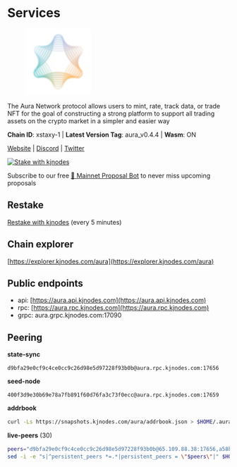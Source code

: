 # Services

<figure><img src="https://raw.githubusercontent.com/kj89/cosmos-images/main/logos/aura.png" width="150" alt=""><figcaption></figcaption></figure>

The Aura Network protocol allows users to mint, rate, track data,  or trade NFT for the goal of constructing a strong platform to  support all trading assets on the crypto market in a simpler and easier way

**Chain ID**: xstaxy-1 | **Latest Version Tag**: aura_v0.4.4 | **Wasm**: ON

[Website](https://aura.network) | [Discord](https://discord.gg/hpvF5QcWRf) | [Twitter](https://twitter.com/AuraNetworkHQ)

[![Stake with kjnodes](https://i.ibb.co/cr44Q8j/button-stake-with-kjnodes.png)](https://restake.app/aura/auravaloper17q4k3j6kcslrcuxtj9mxdcgez7kw7jdma8ykjs)

Subscribe to our free [🤖 Mainnet Proposal Bot](https://t.me/kjnodes_proposal_bot) to never miss upcoming proposals

## Restake

[Restake with kjnodes](https://restake.app/aura/auravaloper17q4k3j6kcslrcuxtj9mxdcgez7kw7jdma8ykjs) (every 5 minutes)
## Chain explorer
[https://explorer.kjnodes.com/aura](https://explorer.kjnodes.com/aura)

## Public endpoints

* api: [https://aura.api.kjnodes.com](https://aura.api.kjnodes.com)
* rpc: [https://aura.rpc.kjnodes.com](https://aura.rpc.kjnodes.com)
* grpc: aura.grpc.kjnodes.com:17090

## Peering

**state-sync**

```text
d9bfa29e0cf9c4ce0cc9c26d98e5d97228f93b0b@aura.rpc.kjnodes.com:17656
```

**seed-node**

```text
400f3d9e30b69e78a7fb891f60d76fa3c73f0ecc@aura.rpc.kjnodes.com:17659
```

**addrbook**
```bash
curl -Ls https://snapshots.kjnodes.com/aura/addrbook.json > $HOME/.aura/config/addrbook.json
```

**live-peers** (30)
```bash
peers="d9bfa29e0cf9c4ce0cc9c26d98e5d97228f93b0b@65.109.88.38:17656,a58b4dec687b60ba05cf9a3e4cd1181b09c0661f@65.109.93.152:34656,7885a9e940b45b9a2183488ca3a901b043b6ed67@144.76.40.53:21756,1584b3aa3969def4a9f70555b3b442d334053e94@148.113.159.22:10156,e46238ddcf2113b70f59b417994c375e2d67e265@71.236.119.108:40656,670c0c23a1196e706e058133fbbb156f7f33b352@5.9.95.147:26656,a19b89ebbf7331f435b8ef100ce501d2377922ea@209.126.116.182:26656,fa474fe8f7159c9699fb39acb2925702f0474502@141.95.157.139:10156,3e7ef25f1c9829351936884618659167400eb0f1@142.132.149.171:26656,b6a0d0d030f35ffffcfe92e72ea13933c1adbe62@116.202.174.253:21656,0599779759ed60e12ed39a94cd02d303ba10d591@95.214.52.174:36656,0179528068da0dfaf61005cf5aa28793ca42b129@85.25.74.163:26656,f43c7c9a194ee5a97665a9aad8f887fdbb75e4ca@65.109.225.86:46656,3e05f2b0fdd750511dbff9d3f6a47d3bc3d4b1f0@141.95.204.81:61456,ed15ae05f17dd4e672eec0a96c38364d063b68dc@65.108.6.45:60756,dce07d176e5ba4cfdc7b806eb80eabab162a09d0@45.76.213.229:26656,a859027129ee2524b57c43b9ecbe3bcc4d120efb@195.3.222.183:26656,abb367c73ef28fc90f5071e1258a23c0e5be17cd@103.107.183.89:26656,358b375d2ed068e5670301760476637aa9ad79a0@51.79.19.15:30656,c9c0b28dcf2db5f0e7b756986d3326d62ba47e78@144.126.147.58:26656,8d861db065439e8cff79d0d128ce0a141025be46@65.109.69.154:40656,ebc272824924ea1a27ea3183dd0b9ba713494f83@95.214.52.139:26966,edbd221ceecf4e0234fb60d617a025c6b0e56bf0@178.250.154.15:36656,71bb73be4f030e47b813350ee32076ee43c67c27@134.209.111.108:26656,c2215f1673d21a7462f38bf7fbd16f8567393f7c@13.251.159.166:26656,63a90346040657406ddc48a2679e3bfbe17f717a@65.108.195.29:51656,a60a9f3400cb978b313ad5a47d59f6c518ef2a04@3.135.201.61:26656,a1c03a6ab3c1e5541f433158bb2d44db135c168b@45.142.177.200:26656,0d9dead3ba3a6bc8a6e650c2d41e3beae924b444@81.0.220.94:25056,57406c041d38af3bac9acdcb2b4bdc90dc7a8852@88.99.164.158:26656"
sed -i -e "s|^persistent_peers *=.*|persistent_peers = \"$peers\"|" $HOME/.aura/config/config.toml
```
